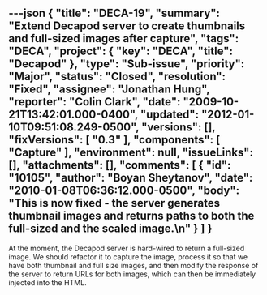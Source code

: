 ---json
{
  "title": "DECA-19",
  "summary": "Extend Decapod server to create thumbnails and full-sized images after capture",
  "tags": "DECA",
  "project": {
    "key": "DECA",
    "title": "Decapod"
  },
  "type": "Sub-issue",
  "priority": "Major",
  "status": "Closed",
  "resolution": "Fixed",
  "assignee": "Jonathan Hung",
  "reporter": "Colin Clark",
  "date": "2009-10-21T13:42:01.000-0400",
  "updated": "2012-01-10T09:51:08.249-0500",
  "versions": [],
  "fixVersions": [
    "0.3"
  ],
  "components": [
    "Capture"
  ],
  "environment": null,
  "issueLinks": [],
  "attachments": [],
  "comments": [
    {
      "id": "10105",
      "author": "Boyan Sheytanov",
      "date": "2010-01-08T06:36:12.000-0500",
      "body": "This is now fixed - the server generates thumbnail images and returns paths to both the full-sized and the scaled image.\n"
    }
  ]
}
---
At the moment, the Decapod server is hard-wired to return a full-sized image. We should refactor it to capture the image, process it so that we have both thumbnail and full size images, and then modify the response of the server to return URLs for both images, which can then be immediately injected into the HTML.

        